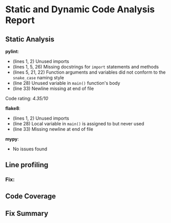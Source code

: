# Static and Dynamic Code Analysis Report

## Static Analysis

**pylint**:
- (lines 1, 2) Unused imports
- (lines 1, 5, 26) Missing docstrings for `import` statements and methods
- (lines 5, 21, 22) Function arguments and variables did not conform to the `snake_case` naming style
- (line 28) Unused variable in `main()` function's body
- (line 33) Newline missing at end of file

Code rating: _4.35/10_

**flake8**:
- (lines 1, 2) Unused imports
- (line 28) Local variable in `main()` is assigned to but never used
- (line 33) Missing newline at end of file

**mypy**:
- No issues found

## Line profiling

### Fix:

## Code Coverage

## Fix Summary